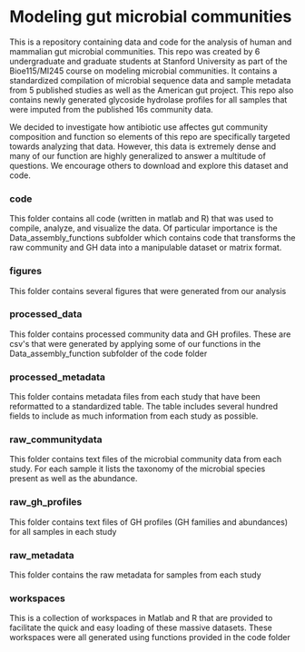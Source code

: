 Modeling gut microbial communities
======================================

This is a repository containing data and code for the analysis of human and mammalian
gut microbial communities. This repo was created by 6 undergraduate and graduate students
at Stanford University as part of the Bioe115/MI245 course on modeling microbial 
communities. It contains a standardized compilation of microbial sequence data and sample 
metadata from 5 published studies as well as the American gut project. This repo also 
contains newly generated glycoside hydrolase profiles for all samples that were imputed 
from the published 16s community data.

We decided to investigate how antibiotic use affectes gut community composition and 
function so elements of this repo are specifically targeted towards analyzing that data. 
However, this data is extremely dense and many of our function are highly generalized to
answer a multitude of questions. We encourage others to download and explore this dataset 
and code. 


### code
This folder contains all code (written in matlab and R) that was used to compile, analyze,
and visualize the data. Of particular importance is the Data_assembly_functions subfolder
which contains code that transforms the raw community and GH data into a manipulable 
dataset or matrix format. 

### figures
This folder contains several figures that were generated from our analysis

### processed_data
This folder contains processed community data and GH profiles. These are csv's that were 
generated by applying some of our functions in the Data_assembly_function subfolder of the
code folder

### processed_metadata
This folder contains metadata files from each study that have been reformatted to a 
standardized table. The table includes several hundred fields to include as much 
information from each study as possible. 

### raw_communitydata
This folder contains text files of the microbial community data from each study. For each
sample it lists the taxonomy of the microbial species present as well as the abundance.

### raw_gh_profiles
This folder contains text files of GH profiles (GH families and abundances) for all 
samples in each study

### raw_metadata
This folder contains the raw metadata for samples from each study

### workspaces
This is a collection of workspaces in Matlab and R that are provided to facilitate the
quick and easy loading of these massive datasets. These workspaces were all generated 
using functions provided in the code folder
